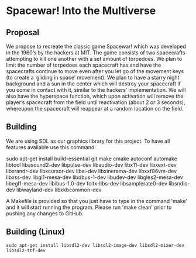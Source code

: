 # Spacewar! Into the Multiverse

## Proposal 
We propose to recreate the classic game Spacewar! which was developed in the 1960’s by the hackers at MIT. The game consists of two spacecrafts attempting to kill one another with a set amount of torpedoes. We plan to limit the number of torpedoes each spacecraft has and have the spacecrafts continue to move even after you let go of the movement keys (to create a ‘gliding in space’ movement). We plan to have a starry night background and a sun in the center which will destroy your spacecraft if you come in contact with it, similar to the hackers’ implementation. We will also have the hyperspace function, which upon activation will remove the player’s spacecraft from the field until reactivation (about 2 or 3 seconds), whereupon the spacecraft will reappear at a random location on the field.

## Building
We are using SDL as our graphics library for this project. To have all features available use this command: 

sudo apt-get install build-essential git make cmake autoconf automake libtool libasound2-dev libpulse-dev libaudio-dev libx11-dev libxext-dev libxrandr-dev libxcursor-dev libxi-dev libxinerama-dev libxxf86vm-dev libxss-dev libgl1-mesa-dev libdbus-1-dev libudev-dev libgles2-mesa-dev libegl1-mesa-dev libibus-1.0-dev fcitx-libs-dev libsamplerate0-dev libsndio-dev libwayland-dev libxkbcommon-dev

A Makefile is provided so that you just have to type in the command 'make' and it will start running the program. Please run 'make clean' prior to pushing any changes to GitHub.

## Building (Linux)
`sudo apt-get install libsdl2-dev libsdl2-image-dev libsdl2-mixer-dev libsdl2-ttf-dev`